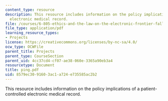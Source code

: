 ```yaml
---
content_type: resource
description: This resource includes information on the policy implications of a patient-controlled
  electronic medical record.
file: /courses/6-805-ethics-and-the-law-on-the-electronic-frontier-fall-2005/8579ec3091603ac1a724e735585ac2b2_ping.pdf
file_type: application/pdf
learning_resource_types:
- Projects
license: https://creativecommons.org/licenses/by-nc-sa/4.0/
ocw_type: OCWFile
parent_title: Projects
parent_type: CourseSection
parent_uid: 4cc37cd4-cf07-ae38-060e-3365a90eb3a4
resourcetype: Document
title: ping.pdf
uid: 8579ec30-9160-3ac1-a724-e735585ac2b2
---
```

This resource includes information on the policy implications of a patient-controlled electronic medical record.